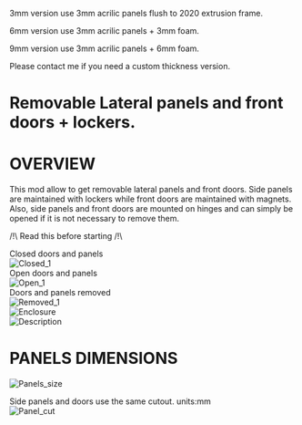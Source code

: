 3mm version use 3mm acrilic panels flush to 2020 extrusion frame.  

6mm version use 3mm acrilic panels + 3mm foam.

9mm version use 3mm acrilic panels + 6mm foam.

Please contact me if you need a custom thickness version.  

# Removable Lateral panels and front doors + lockers.
# OVERVIEW
This mod allow to get removable lateral panels and front doors. Side panels are maintained with lockers while front doors are maintained with magnets. Also, side panels and front doors are mounted on hinges and can simply be opened if it is not necessary to remove them.

/!\ Read this before starting /!\  

Closed doors and panels  
![Closed_1](Images/Closed_1.jpg)  
Open doors and panels  
![Open_1](Images/Open_1.jpg)  
Doors and panels removed  
![Removed_1](Images/Removed_1.jpg)  
![Enclosure](Images/Enclosure.jpg)  
![Description](Images/Description.jpg)  

# PANELS DIMENSIONS
![Panels_size](Images/Panels_size.jpg)

Side panels and doors use the same cutout. units:mm  
![Panel_cut](Images/Panel_cut.jpg)
